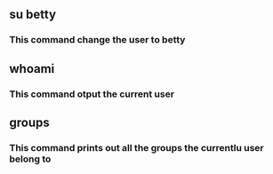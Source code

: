 ## su betty
### This command change the user to betty

## whoami
### This command otput the current user

## groups
### This command prints out all the groups the currentlu user belong to
